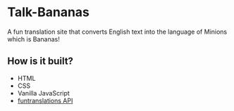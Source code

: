 # Talk-Bananas
A fun translation site that converts English text into the language of Minions which is Bananas!

## How is it built?
- HTML
- CSS
- Vanilla JavaScript
- [funtranslations API](https://funtranslations.com/)
